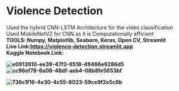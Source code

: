 # Violence Detection
Used the hybrid CNN-LSTM Architecture for the video classification<br>
Used MobileNetV2 for CNN as it is Computationally efficient<br>
<b>TOOLS:<b> Numpy, Matplotlib, Seaborn, Keras, Open CV, Streamlit
<br>Live Link:https://violence-detection.streamlit.app
<br>Kaggle Notebook Link:


![e0913910-ee39-47f3-9518-49466e9286d5](https://github.com/user-attachments/assets/bb107b2a-1d00-43f9-9196-2166370c0191)
![cc96ef78-6a08-48df-aeb4-08b8fe5653bf](https://github.com/user-attachments/assets/58791db6-2304-436d-a699-04e3906f57e0)

![736c1f16-4e30-4c55-8023-59ce9f2e5c6b](https://github.com/user-attachments/assets/1461854d-135a-454b-b2f4-169425c26a22)

